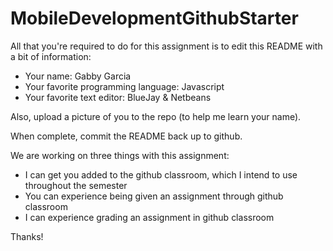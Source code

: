# MobileDevelopmentGithubStarter

All that you're required to do for this assignment is to edit this README with a bit of information:

* Your name: Gabby Garcia
* Your favorite programming language: Javascript
* Your favorite text editor: BlueJay & Netbeans

Also, upload a picture of you to the repo (to help me learn your name).

When complete, commit the README back up to github.

We are working on three things with this assignment:
  * I can get you added to the github classroom, which I intend to use throughout the semester
  * You can experience being given an assignment through github classroom
  * I can experience grading an assignment in github classroom
  
Thanks!
